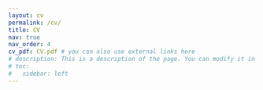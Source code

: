 ```yaml
---
layout: cv
permalink: /cv/
title: CV
nav: true
nav_order: 4
cv_pdf: CV.pdf # you can also use external links here
# description: This is a description of the page. You can modify it in '_pages/cv.md'. You can also change or remove the top pdf download button.
# toc:
#   sidebar: left
---
```

